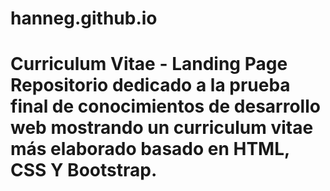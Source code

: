 # hanneg.github.io
# Curriculum Vitae - Landing Page  Repositorio dedicado a la prueba final de conocimientos de desarrollo web mostrando un curriculum vitae más elaborado basado en HTML, CSS Y Bootstrap.

